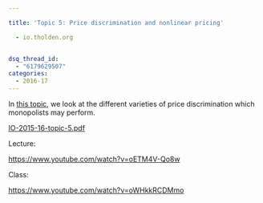 ```yaml
---

title: 'Topic 5: Price discrimination and nonlinear pricing'

  - io.tholden.org


dsq_thread_id:
  - "6179629507"
categories:
  - 2016-17
---
```

In <a href="http://www.tholden.org/wp-content/uploads/2016/03/IO-2015-16-topic-5.pdf">this topic</a>, we look at the different varieties of price discrimination which monopolists may perform.

<div class="PDFcontainer">
<div class="PDFelement"><object data="http://www.tholden.org/wp-content/uploads/2016/03/IO-2015-16-topic-5.pdf" type="application/pdf" width="100%" height="100%"><a href="http://www.tholden.org/wp-content/uploads/2016/03/IO-2015-16-topic-5.pdf">IO-2015-16-topic-5.pdf</a></object></div>
</div>

Lecture:

https://www.youtube.com/watch?v=oETM4V-Qo8w

Class:

https://www.youtube.com/watch?v=oWHkkRCDMmo